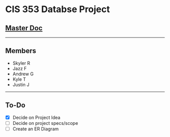 # CIS 353 Databse Project
## [Master Doc](https://docs.google.com/document/d/1LgntfY7G7YINdnsNOyvPwnGJwfBYG1NrA02IgJSQ03g/edit?usp=sharing)
___

## Members
* Skyler R
* Jazz F
* Andrew G
* Kyle T
* Justin J

___

## To-Do
* [x] Decide on Project Idea
* [ ] Decide on project specs/scope
* [ ] Create an ER Diagram

